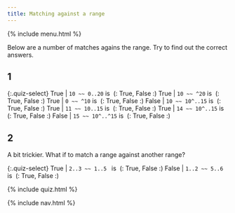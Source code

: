 ```yaml
---
title: Matching against a range
---
```


{% include menu.html %}

Below are a number of matches agains the range. Try to find out the correct answers.

## 1

{:.quiz-select}
True | `10 ~~ 0..20` is&nbsp; (: True, False :)
True | `10 ~~ ^20` is&nbsp; (: True, False :)
True | `0 ~~ ^10` is&nbsp; (: True, False :)
False | `10 ~~ 10^..15` is&nbsp; (: True, False :)
True | `11 ~~ 10..15` is&nbsp; (: True, False :)
True | `14 ~~ 10^..15` is&nbsp; (: True, False :)
False | `15 ~~ 10^..^15` is&nbsp; (: True, False :)

## 2

A bit trickier. What if to match a range against another range?

{:.quiz-select}
True | `2..3 ~~ 1..5 ` is&nbsp; (: True, False :)
False | `1..2 ~~ 5..6 ` is&nbsp; (: True, False :)

{% include quiz.html %}

{% include nav.html %}
